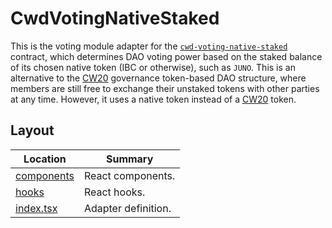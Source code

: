 # CwdVotingNativeStaked

This is the voting module adapter for the
[`cwd-voting-native-staked`](https://github.com/DA0-DA0/dao-contracts/tree/main/contracts/voting/cwd-voting-native-staked)
contract, which determines DAO voting power based on the staked balance of its
chosen native token (IBC or otherwise), such as `JUNO`. This is an alternative
to the [CW20](https://docs.cosmwasm.com/cw-plus/0.9.0/cw20/spec) governance
token-based DAO structure, where members are still free to exchange their
unstaked tokens with other parties at any time. However, it uses a native token
instead of a [CW20](https://docs.cosmwasm.com/cw-plus/0.9.0/cw20/spec) token.

## Layout

| Location                   | Summary             |
| -------------------------- | ------------------- |
| [components](./components) | React components.   |
| [hooks](./hooks)           | React hooks.        |
| [index.tsx](./index.tsx)   | Adapter definition. |
